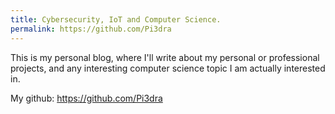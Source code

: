 ```yaml
---
title: Cybersecurity, IoT and Computer Science.
permalink: https://github.com/Pi3dra
---
```


This is my personal blog, where I'll write about my personal or professional projects, 
and any interesting computer science topic I am actually interested in.

My github: https://github.com/Pi3dra
